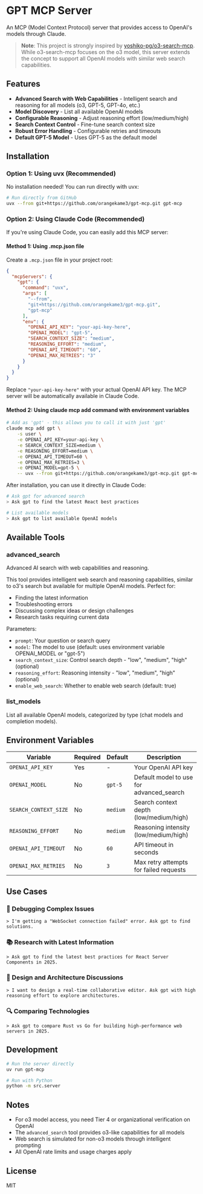 # GPT MCP Server

An MCP (Model Context Protocol) server that provides access to OpenAI's models through Claude.

> **Note**: This project is strongly inspired by [yoshiko-pg/o3-search-mcp](https://github.com/yoshiko-pg/o3-search-mcp). While o3-search-mcp focuses on the o3 model, this server extends the concept to support all OpenAI models with similar web search capabilities.

## Features

- **Advanced Search with Web Capabilities** - Intelligent search and reasoning for all models (o3, GPT-5, GPT-4o, etc.)
- **Model Discovery** - List all available OpenAI models
- **Configurable Reasoning** - Adjust reasoning effort (low/medium/high)
- **Search Context Control** - Fine-tune search context size
- **Robust Error Handling** - Configurable retries and timeouts
- **Default GPT-5 Model** - Uses GPT-5 as the default model

## Installation

### Option 1: Using uvx (Recommended)

No installation needed! You can run directly with uvx:

```bash
# Run directly from GitHub
uvx --from git+https://github.com/orangekame3/gpt-mcp.git gpt-mcp
```

### Option 2: Using Claude Code (Recommended)

If you're using Claude Code, you can easily add this MCP server:

#### Method 1: Using .mcp.json file

Create a `.mcp.json` file in your project root:

```json
{
  "mcpServers": {
    "gpt": {
      "command": "uvx",
      "args": [
        "--from",
        "git+https://github.com/orangekame3/gpt-mcp.git",
        "gpt-mcp"
      ],
      "env": {
        "OPENAI_API_KEY": "your-api-key-here",
        "OPENAI_MODEL": "gpt-5",
        "SEARCH_CONTEXT_SIZE": "medium",
        "REASONING_EFFORT": "medium",
        "OPENAI_API_TIMEOUT": "60",
        "OPENAI_MAX_RETRIES": "3"
      }
    }
  }
}
```

Replace `"your-api-key-here"` with your actual OpenAI API key. The MCP server will be automatically available in Claude Code.

#### Method 2: Using claude mcp add command with environment variables

```bash
# Add as 'gpt' - this allows you to call it with just 'gpt'
claude mcp add gpt \
    -s user \
    -e OPENAI_API_KEY=your-api-key \
    -e SEARCH_CONTEXT_SIZE=medium \
    -e REASONING_EFFORT=medium \
    -e OPENAI_API_TIMEOUT=60 \
    -e OPENAI_MAX_RETRIES=3 \
    -e OPENAI_MODEL=gpt-5 \
    -- uvx --from git+https://github.com/orangekame3/gpt-mcp.git gpt-mcp
```

After installation, you can use it directly in Claude Code:
```bash
# Ask gpt for advanced search
> Ask gpt to find the latest React best practices

# List available models
> Ask gpt to list available OpenAI models
```

## Available Tools

### advanced_search
Advanced AI search with web capabilities and reasoning.

This tool provides intelligent web search and reasoning capabilities, similar to o3's search but available for multiple OpenAI models. Perfect for:
- Finding the latest information
- Troubleshooting errors 
- Discussing complex ideas or design challenges
- Research tasks requiring current data

Parameters:
- `prompt`: Your question or search query
- `model`: The model to use (default: uses environment variable OPENAI_MODEL or "gpt-5")
- `search_context_size`: Control search depth - "low", "medium", "high" (optional)
- `reasoning_effort`: Reasoning intensity - "low", "medium", "high" (optional)
- `enable_web_search`: Whether to enable web search (default: true)

### list_models
List all available OpenAI models, categorized by type (chat models and completion models).

## Environment Variables

| Variable | Required | Default | Description |
|----------|----------|---------|-------------|
| `OPENAI_API_KEY` | Yes | - | Your OpenAI API key |
| `OPENAI_MODEL` | No | `gpt-5` | Default model to use for advanced_search |
| `SEARCH_CONTEXT_SIZE` | No | `medium` | Search context depth (low/medium/high) |
| `REASONING_EFFORT` | No | `medium` | Reasoning intensity (low/medium/high) |
| `OPENAI_API_TIMEOUT` | No | `60` | API timeout in seconds |
| `OPENAI_MAX_RETRIES` | No | `3` | Max retry attempts for failed requests |

## Use Cases

### 🐛 Debugging Complex Issues
```
> I'm getting a "WebSocket connection failed" error. Ask gpt to find solutions.
```

### 📚 Research with Latest Information
```
> Ask gpt to find the latest best practices for React Server Components in 2025.
```

### 🧩 Design and Architecture Discussions
```
> I want to design a real-time collaborative editor. Ask gpt with high reasoning effort to explore architectures.
```

### 🔍 Comparing Technologies
```
> Ask gpt to compare Rust vs Go for building high-performance web servers in 2025.
```

## Development

```bash
# Run the server directly
uv run gpt-mcp

# Run with Python
python -m src.server
```

## Notes

- For o3 model access, you need Tier 4 or organizational verification on OpenAI
- The `advanced_search` tool provides o3-like capabilities for all models
- Web search is simulated for non-o3 models through intelligent prompting
- All OpenAI rate limits and usage charges apply

## License

MIT